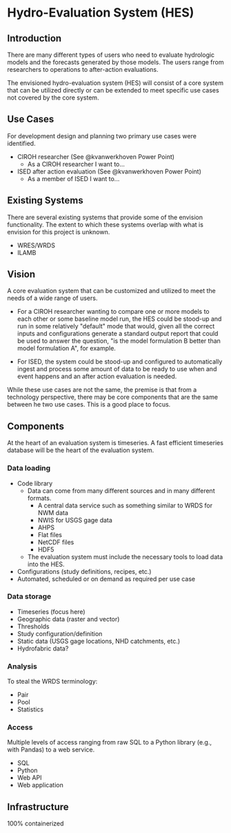 # Hydro-Evaluation System (HES)

## Introduction
There are many different types of users who need to evaluate hydrologic models and the forecasts generated by those models. The users range from researchers to operations to after-action evaluations. 

The envisioned hydro-evaluation system (HES) will consist of a core system that can be utilized directly or can be extended to meet specific use cases not covered by the core system.

## Use Cases
For development design and planning two primary use cases were identified.

* CIROH researcher (See @kvanwerkhoven Power Point)
    * As a CIROH researcher I want to...
* ISED after action evaluation (See @kvanwerkhoven Power Point)
    * As a member of ISED I want to...

## Existing Systems
There are several existing systems that provide some of the envision functionality.  The extent to which these systems overlap with what is envision for this project is unknown.

* WRES/WRDS
* ILAMB

## Vision
A core evaluation system that can be customized and utilized to meet the needs of a wide range of users.

* For a CIROH researcher wanting to compare one or more models to each other or some baseline model run, the HES could be stood-up and run in some relatively "default" mode that would, given all the correct inputs and configurations generate a standard output report that could be used to answer the question, "is the model formulation B better than model formulation A", for example.

* For ISED, the system could be stood-up and configured to automatically ingest and process some amount of data to be ready to use when and event happens and an after action evaluation is needed.

While these use cases are not the same, the premise is that from a technology perspective, there may be core components that are the same between he two use cases.  This is a good place to focus.

## Components
At the heart of an evaluation system is timeseries.  A fast efficient timeseries database will be the heart of the evaluation system.

### Data loading
* Code library
    * Data can come from many different sources and in many different formats.
        * A central data service such as something similar to WRDS for NWM data
        * NWIS for USGS gage data
        * AHPS
        * Flat files
        * NetCDF files
        * HDF5
    * The evaluation system must include the necessary tools to load data into the HES.
* Configurations (study definitions, recipes, etc.)
* Automated, scheduled or on demand as required per use case

### Data storage
* Timeseries (focus here)
* Geographic data (raster and vector)
* Thresholds
* Study configuration/definition
* Static data (USGS gage locations, NHD catchments, etc.)
* Hydrofabric data?

### Analysis
To steal the WRDS terminology:
* Pair
* Pool
* Statistics

### Access
Multiple levels of access ranging from raw SQL to a Python library (e.g., with Pandas) to a web service.
* SQL
* Python
* Web API
* Web application

## Infrastructure
100% containerized
